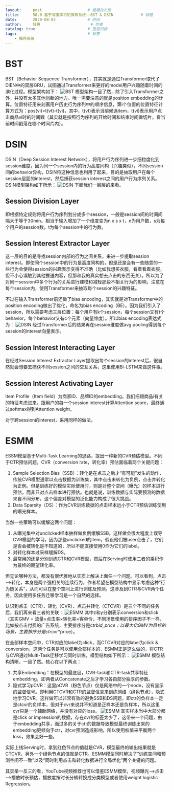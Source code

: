 ```yaml
---
layout:     post   				    # 使用的布局
title:      58.0 基于深度学习的推荐系统——BST & DSIN			# 标题 
date:       2020-08-03  			# 时间
author:     钱爽 						# 作者
catalog: true 						# 是否归档
tags:								# 标签
    - 推荐系统
---
```


# BST

BST（Behavior Sequence Transformer），其实就是通过Transformer取代了DIEN中的双层GRU，试图通过Transformer来更好的model用户兴趣随着时间的演化过程。模型架构如下：
![BST](/img/BST-01.png)
模型架构一目了然，除了引入Transformer之外，并没有太多其他创新的地方。唯一需要注意的就是position embedding的计算。位置特征用来刻画用户历史行为序列中的顺序信息，第i个位置的位置特征计算方式为：pos(vi)=t(vt)-t(vi)，其中，t(vt)表示当前候选item，t(vi)表示用户点击商品vi时的时间戳（其实就是按照行为序列的开始时间和结束时间做切片，看当前时间戳落在哪个时间片内）。

# DSIN

DSIN（Deep Session Interest Network），将用户行为序列进一步细粒度化到session维度，因为同一个session内的行为高度同构（兴趣类似），不同session间的behavior异构，DSIN将这种信息也利用了起来，目的是抽取用户在每个session层面的interest，然后捕获session interest之间的用户行为序列关系。DSIN模型架构如下所示：
![DSIN](/img/DSIN-01.png)
下面我们一层层的来看。

## Session Division Layer

即根据特定规则将用户行为序列划分成多个session，一般是session间的时间间隔大于等于30min。相当于输入增加了一个维度变为n x s x t，n为用户数，s为每个用户的session数，t为每个session中的行为数。

## Session Interest Extractor Layer

这一层的目的是寻找session内部的行为之间关系，来进一步提取session interest。即使同个session中的行为是高度同构的，但是还是会有一些随意的一些行为会使得session的兴趣表示变得不准确（比如我想买衣服，看着看着衣服，但不小心误触到其他推送内容，但那和我的真实想去点击的东西无关）。所以为了对同一session中多个行为的关系进行建模和减轻那些不相关行为的影响，注意在每个session内，使用Transformer来抽取每个session的兴趣特征。

不过在输入Transformer前还做了bias encoding，其实就是对Transformer中的position encoding做出了优化，命名为bias encoding（BE）。因为我们引入了session，所以需要考虑三层位置：每个用户有k个session，每个session又有t个behavior，每个behavior又有c个元素（向量维度）。所以bias encoding表达式为：
![DSIN](/img/DSIN-02.png)
经过Transformer后的结果再在session维度做avg pooling得到每个session的interest向量表示。

## Session Interest Interacting Layer

在经过Session Interest Extractor Layer提取出每个session的interest后，很自然就会想要去捕获不同session之间的交互关系，这里使用Bi-LSTM来做这件事。

## Session Interest Activating Layer

Item Profile（Item field）为商家ID、品牌ID的embedding，我们把跟商品i有关的特征考虑进来，跟用户的每一个session interest计算Attention score，最终通过softmax得到Attention weight。

对于跨session的interest，采用同样的做法。

# ESMM

ESSM模型基于Multi-Task Learning的思路，提出一种新的CVR预估模型。不同于CTR预估问题，CVR（conversion rate，转化率）预估面临着两个关键问题：
1. Sample Selection Bias（SSB）：转化是在点击之后才“有可能”发生的动作，传统CVR模型通常以点击数据为训练集，其中点击未转化为负例，点击并转化为正例。但是训练好的模型实际使用时，则是对整个空间（曝光）的样本进行预估，而非只对点击样本进行预估。也就是说，训练数据与实际要预测的数据来自不同分布，这个偏差对模型的泛化能力构成了很大挑战。
2. Data Sparsity（DS）：作为CVR训练数据的点击样本远小于CTR预估训练使用的曝光样本。

当然一些策略可以缓解这两个问题：
1. 从曝光集中对unclicked样本抽样做负例缓解SSB。这样做会很大程度上误导CVR模型的学习，因为那些unclicked的item，假设他们被user点击了，它们是否会被转化是不知道的，所以不能直接使用0作为它们的label。
2. 对转化样本过采样缓解DS。
3. 最常用的还是分别训练CTR和CVR模型，然后在Serving时使用二者的乘积作为最终的期望转化率。

但无论哪种方法，都没有很优雅地从实质上解决上面任一个问题。可以看到，点击—>转化，本身是两个强相关的连续行为，作者希望在模型结构中显示考虑这种“行为链关系”，从而可以在整个空间上进行训练及预测。这涉及到CTR与CVR两个任务，因此使用多任务迁移学习是一个自然的选择。

认识到点击（CTR）、转化（CVR）、点击并转化（CTCVR）是三个不同的任务后，我们再来看三者的关联：
![ESMM](/img/ESMM-01.png)
其中z和y分别表示conversion和click（其实GMV = 流量×点击率×转化率×客单价，不同场景使用的排序因子不一样，比如按点击付费的广告系统，主要排序分是ctr*bid_price；以最大化GMV为目标的场景，主要排序分是ctr*cvr*price）。

在全部样本空间中，CTR对应的label为click，而CTCVR对应的label为click & conversion，这两个任务是可以使用全部样本的，ESMM正是这么做的，将CTR与CVR通过Multi-Task迁移学习同时训练，模型结构如下所示：
![ESMM](/img/ESMM-02.png)
模型结构清晰，一目了然。核心在以下两点：
1. 共享Embedding：在模型的最底层，CVR-task和CTR-task共享特征embedding，即两者从Concatenate之后才学习各自部分独享的参数。
2. 隐式学习pCVR：这里pCVR（粉色节点）仅是网络中的一个node，没有显示的监督信号。即利用CTCVR和CTR的监督信息来训练网络（绿色节点），隐式地学习CVR。这样做可以非常有效的避免SSB和DS问题，即ctr的负样本一定是ctcvr的负样本，但对于cvr来说并不知道是正样本还是负样本，所以这里cvr只是一个辅助网络，并没有对应的loss。
![ESMM](/img/ESMM-03.png)
其实样本当中大部分都是click or impression的数据，存在cvr的标签太少了，这带来一个问题，由于embedding共享，而过多的关于ctr的数据导致模型最终训练出来的embedding更倾向于ctr，对cvr预测造成影响，所以使用权值来平衡两个loss，效果会好一些。

实际上线Serving时，拿到红色节点的值就是CVR，模型最终的输出结果就是CTCVR，另外一个绿色节点的值就是CTR。ESMM模型同时解决了“训练空间和预测空间不一致”以及“同时利用点击和转化数据进行全局优化”两个关键的问题。

其实举一反三的看，YouTube视频推荐也可以借鉴ESMM模型，视频曝光—>点击—>播放时长预估，播放度按时长分桶转换成分类模型或者使用weight logistic Regression。